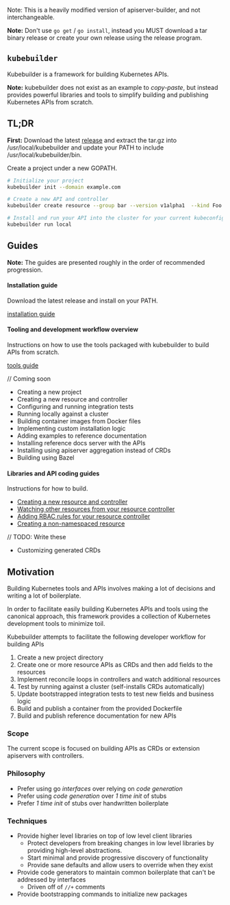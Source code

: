 Note: This is a heavily modified version of apiserver-builder, and not interchangeable.

**Note:** Don't use `go get` / `go install`, instead you MUST download a tar binary release or create your
own release using the release program.

## `kubebuilder`

Kubebuilder is a framework for building Kubernetes APIs.

**Note:** kubebuilder does not exist as an example to *copy-paste*, but instead provides powerful libraries and tools
to simplify building and publishing Kubernetes APIs from scratch.

## TL;DR

**First:** Download the latest [release](https://github.com/kubernetes-incubator/apiserver-builder/releases/tag/kubebuilder-v1.9-alpha.11) and
extract the tar.gz into /usr/local/kubebuilder and update your PATH to include
/usr/local/kubebuilder/bin.

Create a project under a new GOPATH.

```sh
# Initialize your project
kubebuilder init --domain example.com

# Create a new API and controller
kubebuilder create resource --group bar --version v1alpha1  --kind Foo

# Install and run your API into the cluster for your current kubeconfig context
kubebuilder run local
```

## Guides

**Note:** The guides are presented roughly in the order of recommended progression.

#### Installation guide

Download the latest release and install on your PATH.

[installation guide](docs/installing.md)

#### Tooling and development workflow overview

Instructions on how to use the tools packaged with kubebuilder to build APIs from scratch.

[tools guide](docs/tools_user_guide.md)

// Coming soon

- Creating a new project
- Creating a new resource and controller
- Configuring and running integration tests
- Running locally against a cluster
- Building container images from Docker files
- Implementing custom installation logic
- Adding examples to reference documentation
- Installing reference docs server with the APIs
- Installing using apiserver aggregation instead of CRDs
- Building using Bazel

#### Libraries and API coding guides

Instructions for how to build.

- [Creating a new resource and controller](docs/adding_resources.md)
- [Watching other resources from your resource controller](docs/watching_additional_resources.md)
- [Adding RBAC rules for your resource controller](docs/declaring_rbac_rules_for_controllers.md)
- [Creating a non-namespaced resource](docs/adding_non_namespaced_resources.md)

// TODO: Write these

- Customizing generated CRDs

## Motivation

Building Kubernetes tools and APIs involves making a lot of decisions
and writing a lot of boilerplate.

In order to facilitate easily building Kubernetes APIs and tools using
the canonical approach, this framework provides a collection of
Kubernetes development tools to minimize toil.


Kubebuilder attempts to facilitate the following developer workflow for building APIs

1. Create a new project directory
2. Create one or more resource APIs as CRDs and then add fields to the resources
3. Implement reconcile loops in controllers and watch additional resources
4. Test by running against a cluster (self-installs CRDs automatically)
5. Update bootstrapped integration tests to test new fields and business logic
6. Build and publish a container from the provided Dockerfile
7. Build and publish reference documentation for new APIs

### Scope

The current scope is focused on building APIs as CRDs or extension apiservers with controllers.

### Philosophy

- Prefer using go *interfaces* over relying on *code generation*
- Prefer using *code generation* over *1 time init* of stubs
- Prefer *1 time init* of stubs over handwritten boilerplate

### Techniques

- Provide higher level libraries on top of low level client libraries
  - Protect developers from breaking changes in low level libraries
    by providing high-level abstractions.
  - Start minimal and provide progressive discovery of functionality
  - Provide sane defaults and allow users to override when they exist
- Provide code generators to maintain common boilerplate that can't be addressed by interfaces
  - Driven off of `//+` comments
- Provide bootstrapping commands to initialize new packages
